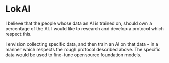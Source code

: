 # LokAI

I believe that the people whose data an AI is trained on, should own a percentage of the AI. I would like to research and develop a protocol which respect this.

I envision collecting specific data, and then train an AI on that data - in a manner which respects the rough protocol described above. The specific data would be used to fine-tune opensource foundation models.
